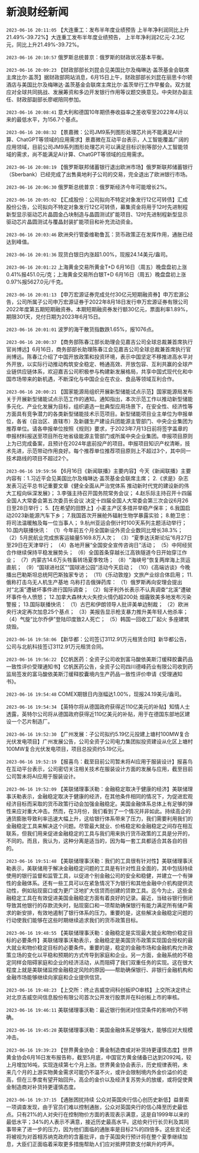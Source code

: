 # 新浪财经新闻
`2023-06-16 20:11:05` 【大连重工：发布半年度业绩预告 上半年净利润同比上升21.49%-39.72%】大连重工发布半年度业绩预告， 上半年净利润2亿元-2.3亿元，同比上升21.49%-39.72%。

`2023-06-16 20:10:57` 俄罗斯总统普京：俄罗斯的财政状况基本平衡。

`2023-06-16 20:09:23` 【财政部部长刘昆会见美国比尔及梅琳达·盖茨基金会联席主席比尔·盖茨】据财政部网站消息，6月15日上午，财政部部长刘昆在丽思卡尔顿酒店与美国比尔及梅琳达·盖茨基金会联席主席比尔·盖茨举行工作早餐会。双方就应对全球共同挑战、发展筹资和多边开发银行作用等议题交换意见。中央财办副主任、财政部副部长廖岷陪同参加。

`2023-06-16 20:08:41` 意大利和德国10年期债券收益率之差收窄至2022年4月以来的最低水平，为156.7个基点。

`2023-06-16 20:08:32` 【景嘉微：公司JM9系列图形处理芯片尚不能满足AI计算、ChatGPT等领域的应用需求】景嘉微在互动平台表示，人工智能覆盖广阔的应用领域，目前公司JM9系列图形处理芯片可以满足目标识别等部分人工智能领域的需求，尚不能满足AI计算、ChatGPT等领域的应用需求。

`2023-06-16 20:08:19` 【俄罗斯联邦储蓄银行退出欧洲市场】俄罗斯联邦储蓄银行（Sberbank）已经完成了出售奥地利子公司的交易，完全退出了欧洲银行市场。

`2023-06-16 20:06:30` 俄罗斯总统普京：俄罗斯经济今年可能增长2%。

`2023-06-16 20:05:02` 【汇成股份：公司拟向不特定对象发行12亿可转债】汇成股份公告，公司拟向不特定对象发行12亿可转债，募集资金将用于12吋先进制程新型显示驱动芯片晶圆金凸块制造与晶圆测试扩能项目、12吋先进制程新型显示驱动芯片晶圆测试与覆晶封装扩能项目和补充流动资金。

`2023-06-16 20:03:46` 欧洲央行管委维勒鲁瓦：货币政策正在发挥作用，通胀已经达到峰值。

`2023-06-16 20:01:36` 现货白银日内涨超1.00%，现报24.14美元/盎司。

`2023-06-16 20:01:22` 上海黄金交易所黄金T+D 6月16日（周五）晚盘盘初上涨0.41%报451.0元/克；上海黄金交易所白银T+D 6月16日（周五）晚盘盘初上涨0.97%报5627.0元/千克。

`2023-06-16 20:01:13` 【申万宏源证券完成兑付30亿元短期融资券】申万宏源公告，公司所属子公司申万宏源证券于2022年8月18日发行申万宏源证券有限公司2022年度第五期短期融资券。本期短期融资券发行额30亿元，票面利率1.89%，期限301天，兑付日期为2023年6月15日。

`2023-06-16 20:01:01` 波罗的海干散货指数跌1.65%，报1076点。

`2023-06-16 20:00:37` 【商务部陈春江部长助理会见嘉吉公司全球总裁兼首席执行官尚博远】6月16日，商务部部长助理陈春江会见嘉吉公司全球总裁兼首席执行官尚博远。陈春江介绍了中国开放政策和投资环境，表示中国坚定不移推进高水平对外开放，以实际行动推动构筑安全稳定、畅通高效、开放包容、互利共赢的全球产业链供应链体系，欢迎嘉吉公司积极参与构建新发展格局，共享中国式现代化和中国市场带来的新机遇，不断深化与中国企业在农业、食品等领域互利合作。

`2023-06-16 20:00:21` 【国家能源局组织开展新型储能试点示范】国家能源局发布关于开展新型储能试点示范工作的通知。通知指出，本次示范工作以推动新型储能多元化、产业化发展为目标，组织遴选一批典型应用场景下，在安全性、经济性等方面具有竞争潜力的各类新型储能技术示范项目。新型储能项目业主单位为申报单位，各省（自治区、直辖市）及新疆生产建设兵团能源主管部门、中央企业集团为推荐单位。请各申报单位按照《规则》要求，于2023年7月13日前将签字盖章的申报材料报送至项目所在地省级能源主管部门或所属中央企业集团。申报项目原则上为已完成备案，且预计在2024年底前投产的项目。申报项目知识产权清晰，技术先进，示范带动作用良好。每个推荐单位推荐项目原则上不超过3个，其中同一技术路线的项目不超过2个。

`2023-06-16 19:59:56` 【6月16日《新闻联播》主要内容】今天《新闻联播》主要内容有：1.习近平会见美国比尔及梅琳达·盖茨基金会联席主席； 2.《求是》杂志发表习近平总书记重要文章《健全全面从严治党体系 推动新时代党的建设新的伟大工程向纵深发展》； 3.李强主持召开国务院常务会议； 4.赵乐际主持召开十四届全国人大常委会第五次委员长会议 决定十四届全国人大常委会第三次会议6月26日至28日举行； 5.【在希望的田野上】小麦主产区多措并举稳产保丰； 6.我国启动2023新能源汽车下乡； 7.我国首次开展舱外辐射生物学暴露实验； 8.鲍卫忠：将司法温暖触及每一位当事人； 9.杭州亚运会倒计时100天系列主题活动举行； 10.国内联播快讯： （1）今年前五个月全国新设外资企业数同比增长38.3%； （2）5月民航业完成旅客运输量5169.8万人次； （3）“夏季达沃斯论坛”6月27日至29日在天津举行； （4）各地开展“全国安全宣传咨询日”活动； （5）中阿经贸合作继续保持平稳发展势头； （6）全国首条穿越长江高铁隧道今日开始穿江作业； （7）内蒙古14.6万头牲畜转场夏季牧场； （8）“海峡号”恢复两岸海上货运直航； （9）“国球进社区”“国球进公园”活动今天启动； （10）《高端访谈》今晚播出巴勒斯坦总统阿巴斯独家专访； （11）《乐动敦煌》文旅产业综合体启用； 11.俄称打击乌无人机生产基地 乌称打击俄弹药库： （1）俄罗斯再向安理会提出对“北溪”遭破坏事件进行国际调查； （2）匈牙利外长表示不认真调查“北溪”遭破坏事件令人愤怒； 12.加拿大森林大火失控火情仍超200处 烟霾致美多地发布污染警报； 13.国际联播快讯： （1）古巴和伊朗领导人批评美单边制裁； （2）欧洲央行决定再次加息25个基点； （3）美报告显示枪支暴力推升美年轻人他杀率； （4）气旋“比尔乔伊”登陆印度致2人死亡； （5）韩国一回收工厂起火 多座建筑烧毁。

`2023-06-16 19:58:06` 【新华都：公司签订3112.91万元租赁合同】新华都公告，公司与北航科技签订3112.91万元租赁合同。

`2023-06-16 19:56:22` 【亿帆医药：全资子公司收到富马酸依美斯汀缓释胶囊药品一致性评价受理通知书】亿帆医药公告，全资子公司四川德峰药业有限公司收到药监局签发的富马酸依美斯汀缓释胶囊境内生产药品一致性评价申请《受理通知书》。

`2023-06-16 19:54:48` COMEX期银日内涨幅达1.00%，现报24.19美元/盎司。

`2023-06-16 19:54:34` 【英特尔将从德国政府获得近110亿美元的补贴】知情人士透露，英特尔公司将从德国政府获得近110亿美元的补贴，用于在德国东部地区建设一个芯片制造厂。

`2023-06-16 19:52:30` 【广州发展：子公司拟约5.19亿元投建上塘村100MW复合光伏发电项目】广州发展公告，公司全资子公司电力集团拟投资建设从化区上塘村100MW复合光伏发电项目，项目总投资约5.19亿元。

`2023-06-16 19:52:19` 【报喜鸟：截至目前公司暂未将AI应用于服装设计】报喜鸟在互动平台表示，公司密切关注相关技术在服装设计方面的发展与应用，截至目前公司暂未将AI应用于服装设计。

`2023-06-16 19:52:09` 【美联储理事沃勒：金融稳定取决于健康的经济】美联储理事沃勒表示，金融稳定取决于健康的经济，在其他条件相同的情况下，为促进宏观经济目标而采取的货币政策行动会加强金融稳定。美国金融体系总体上有足够的弹性来应对重大冲击。然而，在3月份，我们看到了一个情况并非如此。持续高企的通货膨胀导致利率迅速大幅上升，这给银行体系带来了压力，我们需要利用我们的金融稳定工具来解决这个问题。尽管最大就业、价格稳定和金融稳定之间存在相互联系，但我们用来促进金融稳定的工具与我们用来执行货币政策的工具是分开的，不同的。而且，我认为，这种分离是适当的，因为每一套工具都适合其各自的目的。

`2023-06-16 19:51:48` 【美联储理事沃勒：我们的工具很有针对性】美联储理事沃勒表示，美联储用于解决金融稳定问题的工具是有针对性且全面的，其中包括持续使用的银行监督和监管工具，以促进个别金融公司的安全和稳健，并建立一个有弹性的金融体系。还有一些工具可以在紧急情况下为银行和其他金融中介机构提供流动性，例如贴现窗口或为更广泛地扩大信贷而创建的贷款工具。迄今为止，这些金融稳定工具在有效促进美国金融稳定方面有着良好的记录。最近，当硅谷银行倒闭导致其他银行的存款流失时，贴现窗口和一项帮助确保银行有能力满足所有储户需求的新安排，有效地遏制了银行体系的压力。重要的是，这些解决金融稳定问题的行动使我们能够在这些时期继续追求我们的货币政策目标。

`2023-06-16 19:48:55` 【美联储理事沃勒：金融稳定是实现最大就业和物价稳定目标的必要条件】美联储理事沃勒表示，金融稳定是美国货币政策实现国会授权的最大就业和物价稳定目标的必要条件。重要的是，稳定的金融市场和金融机构允许政策立场的变化以平稳和预期的方式传导到家庭和企业。另一方面，金融系统的不稳定同样会阻碍家庭和企业的经济活动，从而阻碍了我们双重任务的实现。这在很大程度上就是美联储监控金融稳定风险的原因——帮助确保银行、非银行金融机构和金融市场能够继续向家庭和企业提供信贷。

`2023-06-16 19:48:23` 【上交所：终止吉威空间科创板IPO审核】上交所决定终止对北京吉威空间信息股份有限公司首次公开发行股票并在科创板上市的审核。

`2023-06-16 19:46:11` 美联储理事沃勒：最近银行倒闭对信贷条件的影响仍不明确。

`2023-06-16 19:45:28` 美联储理事沃勒：美国金融体系足够强大，能够应对大规模冲击。

`2023-06-16 19:39:23` 【世界黄金协会：黄金制造商或对补货持更谨慎态度】世界黄金协会6月16日发布报告称，截至5月底，中国官方黄金储备已达到2092吨，较上月增加16吨，实现连续第七个月上涨。世界黄金协会表示，历史规律表明，未来几个月的上游实物黄金需求可能仍不温不火，或许会限制境内外金价溢价的走高，但在三季度有望开始回升。高企的金价以及经济复苏势头的放缓，或将促使黄金制造商对补货持更谨慎态度。

`2023-06-16 19:37:15` 【通胀困扰持续 公众对英国央行信心创历史新低】益普索一项调查发现，由于官员们难以控制通胀，公众对英国央行的信心降至历史最低点。只有21%的人对央行在控制物价方面的表现表示满意，这是自1999年以来的最低水平；34%的人表示不满意，接近历史最高水平。这给央行行长贝利及其同事带来了进一步的压力，因为他们面临的通胀率是目标2%的四倍多。这些言论还将被视为对首相苏纳克政府的含蓄批评，由于英国央行预计将在整个夏季继续加息，大臣们正面临着采取更多措施帮助人们应对抵押贷款支付飙升的呼声。

